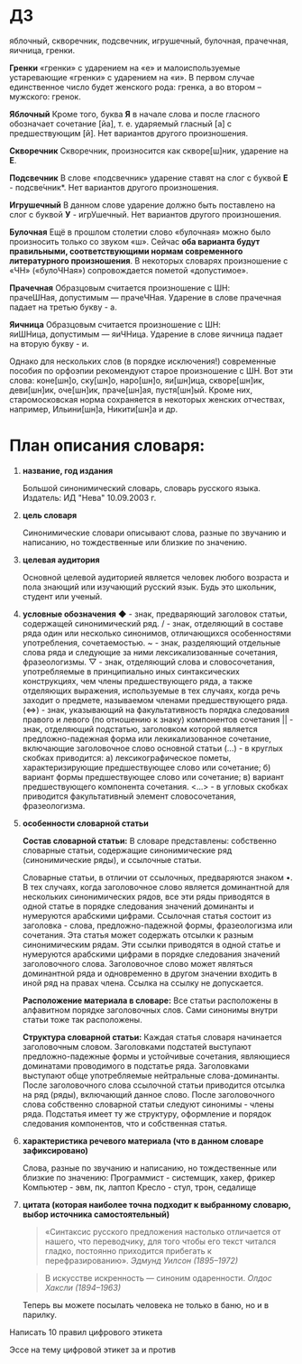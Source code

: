 # ДЗ
яблочный, скворечник, подсвечник, игрушечный, булочная, прачечная, яичница, гренки.

**Гренки**
«гренки» с ударением на «е» и малоиспользуемые устаревающие «гренки» с ударением на «и». В первом случае единственное число будет женского рода: гренка, а во втором – мужского: гренок.

**Яблочный**
Кроме того, буква **Я** в начале слова и после гласного обозначает сочетание [йа], т. е. ударяемый гласный [а] с предшествующим [й]. Нет вариантов другого произношения.

**Скворечник**
Скворечник, произносится как скворе[ш]ник, ударение на **Е**.

**Подсвечник**
В слове «подсвечник» ударение ставят на слог с буквой **Е** - подсве́чник*. Нет вариантов другого произношения.

**Игрушечный**
В данном слове ударение должно быть поставлено на слог с буквой **У** - игрУшечный. Нет вариантов другого произношения.

**Булочная**
Ещё в прошлом столетии слово «булочная» можно было произносить только со звуком «ш». Сейчас **оба варианта будут правильными, соответствующими нормам современного литературного произношения**. В некоторых словарях произношение с «ЧН» («булоЧНая») сопровождается пометой «допустимое».

**Прачечная**
Образцовым считается произношение с ШН: прачеШНая, допустимым — прачеЧНая. Ударение в слове прачечная падает на третью букву - а.

**Яичница**
Образцовым считается произношение с ШН: яиШНица, допустимым — яиЧНица. Ударение в слове яичница падает на вторую букву - и.

Однако для нескольких слов (в порядке исключения!) современные пособия по орфоэпии рекомендуют старое произношение с ШН. Вот эти слова: коне[шн]о, ску[шн]о, наро[шн]о, яи[шн]ица, скворе[шн]ик, деви[шн]ик, оче[шн]ик, праче[шн]ая, пустя[шн]ый. Кроме них, старомосковская норма сохраняется в некоторых женских отчествах, например, Ильини[шн]а, Никити[шн]а и др.


# План описания словаря:

1. **название, год издания**
   
   Большой синонимический словарь, словарь русского языка. Издатель: ИД "Нева" 10.09.2003 г.
   
2. **цель словаря**
   
   Синонимические словари описывают слова, разные по звучанию и написанию, но тождественные или близкие по значению.
	   
1. **целевая аудитория**
   
   Основной целевой аудиторией является человек любого возраста и пола знающий или изучающий русский язык. Будь это школьник, студент или ученый.
   
4. **условные обозначения**
   ◆ - знак, предваряющий заголовок статьи, содержащей синонимический ряд.
   / - знак, отделяющий в составе ряда один или несколько синонимов, отличающихся особенностями употребления, сочетаемостью.
   ~ - знак, разделяющий отдельные слова ряда и следующие за ними лексикализованные сочетания, фразеологизмы.
   ▽ - знак, отделяющий слова и словосочетания, употребляемые в принципиально иных синтаксических конструкциях, чем члены предшествующего ряда, а также отделяющих выражения, используемые в тех случаях, когда речь заходит о предмете, называемом членами предшествующего ряда.
   ($\iff$) - знак, указывающий на факультативность порядка следования правого и левого (по отношению к знаку) компонентов сочетания
   || - знак, отделяющий подстатью, заголовком которой является предложно-падежная форма или лекикализованное сочетание, включающие заголовочное слово основной статьи
   (...) - в круглых скобках приводится: а) лексикографическое пометы, характеризирующие предшествующее слово или сочетание; б) вариант формы предшествующее слово или сочетание; в) вариант предшествующего компонента сочетания.
   <...> - в угловых скобках приводится факультативный элемент словосочетания, фразеологизма.
   
5. **особенности словарной статьи**
   
   **Состав словарной статьи:**
   В словаре представлены: собственно словарные статьи, содержащие синонимические ряд (синонимические ряды), и ссылочные статьи.
   
   Словарные статьи, в отличии от ссылочных, предваряются знаком $\bullet$. 
   В тех случаях, когда заголовочное слово является доминантной для нескольких синонимических рядов, все эти ряды приводятся в одной статье в порядке следования значений доминанты и нумеруются арабскими цифрами.
   Ссылочная статья состоит из заголовка - слова, предложно-падежной формы, фразеологизма или сочетания. Эта статья может содержать отсылки к разным синонимическим рядам. Эти ссылки приводятся в одной статье и нумеруются арабскими цифрами в порядке следования значений заголовочного слова. 
   Заголовочное слово может являться доминантной ряда и одновременно в другом значении входить в иной ряд на правах члена.
   Ссылка на ссылку не допускается.
   
   **Расположение материала в словаре:**
   Все статьи расположены в алфавитном порядке заголовочных слов. Сами синонимы внутри статьи тоже так расположены.
   
   **Структура словарной статьи:**
   Каждая статья словаря начинается заголовочным словом. Заголовками подстатей выступают предложно-падежные формы и устойчивые сочетания, являющиеся доминатами проводимого в подстатье ряда.
   Заголовками выступают обще употребляемые нейтральные слова-доминанты.
   После заголовочного слова ссылочной статьи приводится отсылка на ряд (ряды), включающий данное слово.
   После заголовочного слова собственно словарной статьи следуют синонимы - члены ряда.
   Подстатья имеет ту же структуру, оформление и порядок следования компонентов, что и собственная статья.


6. **характеристика речевого материала (что в данном словаре зафиксировано)**
   
   Слова, разные по звучанию и написанию, но тождественные или близкие по значению:
   Программист - системщик, хакер, фрикер
   Компьютер - эвм, пк, лаптоп
   Кресло - стул, трон, седалище
   
7. **цитата (которая наиболее точна подходит к выбранному словарю, выбор источника самостоятельный)**
   
   >«Синтаксис русского предложения настолько отличается от нашего, что переводчику, для того чтобы его текст читался гладко, постоянно приходится прибегать к перефразированию».
   >*Эдмунд Уилсон (1895–1972)* 
   
   >В искусстве искренность — синоним одаренности.
   >*Олдос Хаксли (1894–1963)*
   
   Теперь вы можете посылать человека не только в баню, но и в парилку.

Написать 10 правил цифрового этикета

Эссе на тему цифровой этикет за и против
